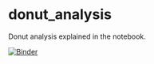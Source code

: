 # donut_analysis
Donut analysis explained in the notebook.

[![Binder](https://mybinder.org/badge_logo.svg)](https://mybinder.org/v2/gh/kukasyachka/donut_analysis/master)

